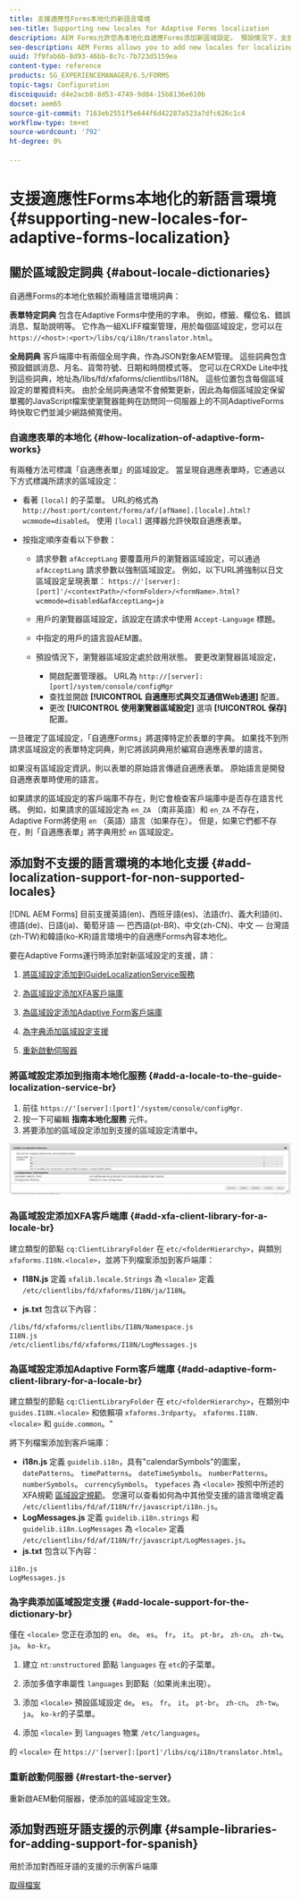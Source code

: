 ```yaml
---
title: 支援適應性Forms本地化的新語言環境
seo-title: Supporting new locales for Adaptive Forms localization
description: AEM Forms允許您為本地化自適應Forms添加新區域設定。 預設情況下，支援的語言環境為英語、法語、德語和日語。
seo-description: AEM Forms allows you to add new locales for localizing Adaptive Forms. The supported locales by default are English, French, German, and Japanese.
uuid: 7f9fab6b-8d93-46bb-8c7c-7b723d5159ea
content-type: reference
products: SG_EXPERIENCEMANAGER/6.5/FORMS
topic-tags: Configuration
discoiquuid: d4e2acb0-8d53-4749-9d84-15b8136e610b
docset: aem65
source-git-commit: 7163eb2551f5e644f6d42287a523a7dfc626c1c4
workflow-type: tm+mt
source-wordcount: '792'
ht-degree: 0%

---
```



# 支援適應性Forms本地化的新語言環境{#supporting-new-locales-for-adaptive-forms-localization}

## 關於區域設定詞典 {#about-locale-dictionaries}

自適應Forms的本地化依賴於兩種語言環境詞典：

**表單特定詞典** 包含在Adaptive Forms中使用的字串。 例如，標籤、欄位名、錯誤消息、幫助說明等。 它作為一組XLIFF檔案管理，用於每個區域設定，您可以在 `https://<host>:<port>/libs/cq/i18n/translator.html`。

**全局詞典** 客戶端庫中有兩個全局字典，作為JSON對象AEM管理。 這些詞典包含預設錯誤消息、月名、貨幣符號、日期和時間模式等。 您可以在CRXDe Lite中找到這些詞典，地址為/libs/fd/xfaforms/clientlibs/I18N。 這些位置包含每個區域設定的單獨資料夾。 由於全局詞典通常不會頻繁更新，因此為每個區域設定保留單獨的JavaScript檔案使瀏覽器能夠在訪問同一伺服器上的不同AdaptiveForms時快取它們並減少網路頻寬使用。

### 自適應表單的本地化 {#how-localization-of-adaptive-form-works}

有兩種方法可標識「自適應表單」的區域設定。 當呈現自適應表單時，它通過以下方式標識所請求的區域設定：

* 看著 `[local]` 的子菜單。 URL的格式為 `http://host:port/content/forms/af/[afName].[locale].html?wcmmode=disabled`。 使用 `[local]` 選擇器允許快取自適應表單。

* 按指定順序查看以下參數：

   * 請求參數 `afAcceptLang`
要覆蓋用戶的瀏覽器區域設定，可以通過 
`afAcceptLang` 請求參數以強制區域設定。 例如，以下URL將強制以日文區域設定呈現表單：
      `https://'[server]:[port]'/<contextPath>/<formFolder>/<formName>.html?wcmmode=disabled&afAcceptLang=ja`

   * 用戶的瀏覽器區域設定，該設定在請求中使用 `Accept-Language` 標題。

   * 中指定的用戶的語言設AEM置。

   * 預設情況下，瀏覽器區域設定處於啟用狀態。 要更改瀏覽器區域設定，
      * 開啟配置管理器。 URL為 `http://[server]:[port]/system/console/configMgr`
      * 查找並開啟 **[!UICONTROL 自適應形式與交互通信Web通道]** 配置。
      * 更改 **[!UICONTROL 使用瀏覽器區域設定]** 選項  **[!UICONTROL 保存]** 配置。

一旦確定了區域設定，「自適應Forms」將選擇特定於表單的字典。 如果找不到所請求區域設定的表單特定詞典，則它將該詞典用於編寫自適應表單的語言。

如果沒有區域設定資訊，則以表單的原始語言傳遞自適應表單。 原始語言是開發自適應表單時使用的語言。

如果請求的區域設定的客戶端庫不存在，則它會檢查客戶端庫中是否存在語言代碼。 例如，如果請求的區域設定為 `en_ZA` （南非英語）和 `en_ZA` 不存在，Adaptive Form將使用 `en` （英語）語言（如果存在）。 但是，如果它們都不存在，則「自適應表單」將字典用於 `en` 區域設定。

## 添加對不支援的語言環境的本地化支援 {#add-localization-support-for-non-supported-locales}

[!DNL AEM Forms] 目前支援英語(en)、西班牙語(es)、法語(fr)、義大利語(it)、德語(de)、日語(ja)、葡萄牙語 — 巴西語(pt-BR)、中文(zh-CN)、中文 — 台灣語(zh-TW)和韓語(ko-KR)語言環境中的自適應Forms內容本地化。

要在Adaptive Forms運行時添加對新區域設定的支援，請：

1. [將區域設定添加到GuideLocalizationService服務](supporting-new-language-localization.md#p-add-a-locale-to-the-guide-localization-service-br-p)

1. [為區域設定添加XFA客戶端庫](supporting-new-language-localization.md#p-add-xfa-client-library-for-a-locale-br-p)

1. [為區域設定添加Adaptive Form客戶端庫](supporting-new-language-localization.md#p-add-adaptive-form-client-library-for-a-locale-br-p)
1. [為字典添加區域設定支援](supporting-new-language-localization.md#p-add-locale-support-for-the-dictionary-br-p)
1. [重新啟動伺服器](supporting-new-language-localization.md#p-restart-the-server-p)

### 將區域設定添加到指南本地化服務 {#add-a-locale-to-the-guide-localization-service-br}

1. 前往 `https://'[server]:[port]'/system/console/configMgr`.
1. 按一下可編輯 **指南本地化服務** 元件。
1. 將要添加的區域設定添加到支援的區域設定清單中。

![指南本地化服務](assets/configservice.png)

### 為區域設定添加XFA客戶端庫 {#add-xfa-client-library-for-a-locale-br}

建立類型的節點 `cq:ClientLibraryFolder` 在 `etc/<folderHierarchy>`，與類別 `xfaforms.I18N.<locale>`，並將下列檔案添加到客戶端庫：

* **I18N.js** 定義 `xfalib.locale.Strings` 為 `<locale>` 定義 `/etc/clientlibs/fd/xfaforms/I18N/ja/I18N`。

* **js.txt** 包含以下內容：

```text
/libs/fd/xfaforms/clientlibs/I18N/Namespace.js
I18N.js
/etc/clientlibs/fd/xfaforms/I18N/LogMessages.js
```

### 為區域設定添加Adaptive Form客戶端庫 {#add-adaptive-form-client-library-for-a-locale-br}

建立類型的節點 `cq:ClientLibraryFolder` 在 `etc/<folderHierarchy>`，在類別中 `guides.I18N.<locale>` 和依賴項 `xfaforms.3rdparty`。 `xfaforms.I18N.<locale>` 和 `guide.common`。&quot;

將下列檔案添加到客戶端庫：

* **i18n.js** 定義 `guidelib.i18n`，具有&quot;calendarSymbols&quot;的圖案， `datePatterns`。 `timePatterns`。 `dateTimeSymbols`。 `numberPatterns`。 `numberSymbols`。 `currencySymbols`。 `typefaces` 為 `<locale>` 按照中所述的XFA規範 [區域設定規範](https://helpx.adobe.com/content/dam/Adobe/specs/xfa_spec_3_3.pdf)。 您還可以查看如何為中其他受支援的語言環境定義 `/etc/clientlibs/fd/af/I18N/fr/javascript/i18n.js`。
* **LogMessages.js** 定義 `guidelib.i18n.strings` 和 `guidelib.i18n.LogMessages` 為 `<locale>` 定義 `/etc/clientlibs/fd/af/I18N/fr/javascript/LogMessages.js`。
* **js.txt** 包含以下內容：

```text
i18n.js
LogMessages.js
```

### 為字典添加區域設定支援 {#add-locale-support-for-the-dictionary-br}

僅在 `<locale>` 您正在添加的 `en`。 `de`。 `es`。 `fr`。 `it`。 `pt-br`。 `zh-cn`。 `zh-tw`。 `ja`。 `ko-kr`。

1. 建立 `nt:unstructured` 節點 `languages` 在 `etc`的子菜單。

1. 添加多值字串屬性 `languages` 到節點（如果尚未出現）。
1. 添加 `<locale>` 預設區域設定 `de`。 `es`。 `fr`。 `it`。 `pt-br`。 `zh-cn`。 `zh-tw`。 `ja`。 `ko-kr`的子菜單。

1. 添加 `<locale>` 到 `languages` 物業 `/etc/languages`。

的 `<locale>` 在 `https://'[server]:[port]'/libs/cq/i18n/translator.html`。

### 重新啟動伺服器 {#restart-the-server}

重新啟AEM動伺服器，使添加的區域設定生效。

## 添加對西班牙語支援的示例庫 {#sample-libraries-for-adding-support-for-spanish}

用於添加對西班牙語的支援的示例客戶端庫

[取得檔案](assets/sample.zip)
